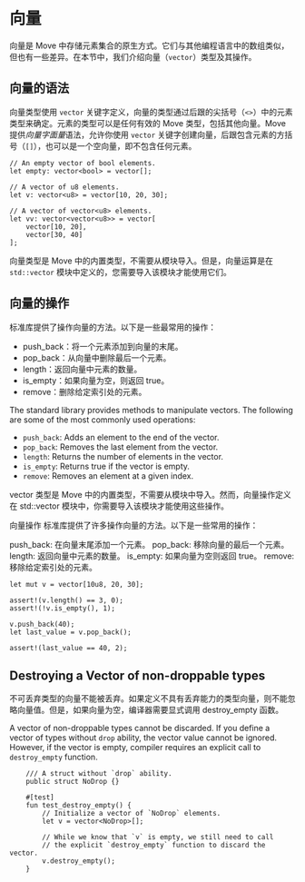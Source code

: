 # 向量

向量是 Move 中存储元素集合的原生方式。它们与其他编程语言中的数组类似，但也有一些差异。在本节中，我们介绍向量（`vector`）类型及其操作。

## 向量的语法

向量类型使用 `vector` 关键字定义，向量的类型通过后跟的尖括号（`<>`）中的元素类型来确定。元素的类型可以是任何有效的 Move 类型，包括其他向量。Move 提供*向量字面量*语法，允许你使用 `vector` 关键字创建向量，后跟包含元素的方括号（`[]`），也可以是一个空向量，即不包含任何元素。

```move
// An empty vector of bool elements.
let empty: vector<bool> = vector[];

// A vector of u8 elements.
let v: vector<u8> = vector[10, 20, 30];

// A vector of vector<u8> elements.
let vv: vector<vector<u8>> = vector[
    vector[10, 20],
    vector[30, 40]
];
```

向量类型是 Move 中的内置类型，不需要从模块导入。但是，向量运算是在 `std::vector` 模块中定义的，您需要导入该模块才能使用它们。

## 向量的操作

标准库提供了操作向量的方法。以下是一些最常用的操作：

- push_back：将一个元素添加到向量的末尾。
- pop_back：从向量中删除最后一个元素。
- length：返回向量中元素的数量。
- is_empty：如果向量为空，则返回 true。
- remove：删除给定索引处的元素。

The standard library provides methods to manipulate vectors. The following are some of the most
commonly used operations:

- `push_back`: Adds an element to the end of the vector.
- `pop_back`: Removes the last element from the vector.
- `length`: Returns the number of elements in the vector.
- `is_empty`: Returns true if the vector is empty.
- `remove`: Removes an element at a given index.

vector 类型是 Move 中的内置类型，不需要从模块中导入。然而，向量操作定义在 std::vector 模块中，你需要导入该模块才能使用这些操作。

向量操作
标准库提供了许多操作向量的方法。以下是一些常用的操作：

push_back: 在向量末尾添加一个元素。
pop_back: 移除向量的最后一个元素。
length: 返回向量中元素的数量。
is_empty: 如果向量为空则返回 true。
remove: 移除给定索引处的元素。


```move
let mut v = vector[10u8, 20, 30];

assert!(v.length() == 3, 0);
assert!(!v.is_empty(), 1);

v.push_back(40);
let last_value = v.pop_back();

assert!(last_value == 40, 2);
```

## Destroying a Vector of non-droppable types

不可丢弃类型的向量不能被丢弃。如果定义不具有丢弃能力的类型向量，则不能忽略向量值。但是，如果向量为空，编译器需要显式调用 destroy_empty 函数。

A vector of non-droppable types cannot be discarded. If you define a vector of types without `drop`
ability, the vector value cannot be ignored. However, if the vector is empty, compiler requires an
explicit call to `destroy_empty` function.

```move
    /// A struct without `drop` ability.
    public struct NoDrop {}

    #[test]
    fun test_destroy_empty() {
        // Initialize a vector of `NoDrop` elements.
        let v = vector<NoDrop>[];

        // While we know that `v` is empty, we still need to call
        // the explicit `destroy_empty` function to discard the vector.
        v.destroy_empty();
    }
```
